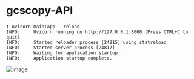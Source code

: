# gcscopy-API

```
❯ uvicorn main:app --reload
INFO:     Uvicorn running on http://127.0.0.1:8000 (Press CTRL+C to quit)
INFO:     Started reloader process [24815] using statreload
INFO:     Started server process [24817]
INFO:     Waiting for application startup.
INFO:     Application startup complete.

```
![image](https://user-images.githubusercontent.com/5571330/121816378-23459480-cc73-11eb-9535-83e0b4462f1f.png)

